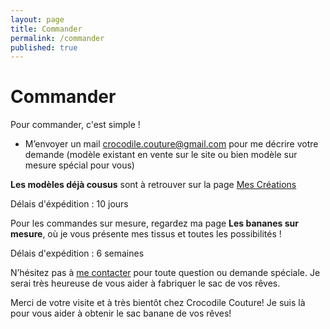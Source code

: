 ```yaml
---
layout: page
title: Commander
permalink: /commander
published: true
---
```


# Commander

Pour commander, c'est simple !

- M’envoyer un mail [crocodile.couture@gmail.com](mailto:crocodile.couture@gmail.com) pour me décrire votre demande (modèle existant en vente sur le site ou bien modèle sur mesure spécial pour vous)

**Les modèles déjà cousus** sont à retrouver sur la page [Mes Créations](https://crocodile-couture.fr/)

Délais d'éxpédition : 10 jours

Pour les commandes sur mesure, regardez ma page **Les bananes sur mesure**, où je vous présente mes tissus et toutes les possibilités ! 

Délais d'expédition : 6 semaines 

N’hésitez pas à [me contacter](mailto:crocodile.couture@gmail.com) pour toute question ou demande spéciale. Je serai très heureuse de vous aider à fabriquer le sac de vos rêves.

Merci de votre visite et à très bientôt chez Crocodile Couture! Je suis là pour vous aider à obtenir le sac banane de vos rêves!
